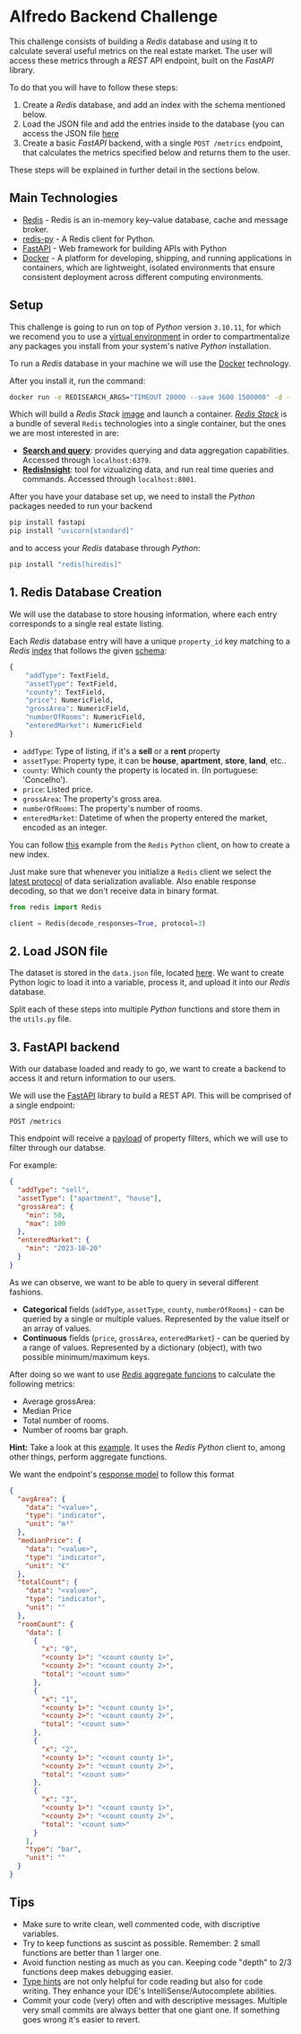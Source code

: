 # Alfredo Backend Challenge

This challenge consists of building a _Redis_ database and using it to calculate several useful metrics on the real estate market. The user will access these metrics through a _REST_ API endpoint, built on the _FastAPI_ library.

To do that you will have to follow these steps:

1. Create a _Redis_ database, and add an index with the schema mentioned below.
2. Load the JSON file and add the entries inside to the database (you can access the JSON file [here](https://backend-challenge.s3.fr-par.scw.cloud/data.json)
3. Create a basic _FastAPI_ backend, with a single `POST /metrics` endpoint, that calculates the metrics specified below and returns them to the user.

These steps will be explained in further detail in the sections below.

## Main Technologies

- [Redis](https://redis.io/) - Redis is an in-memory key–value database, cache and message broker.
- [redis-py](https://github.com/redis/redis-py) - A Redis client for Python.
- [FastAPI](https://fastapi.tiangolo.com/) - Web framework for building APIs with Python
- [Docker](https://docs.docker.com/get-started/) - A platform for developing, shipping, and running applications in containers, which are lightweight, isolated environments that ensure consistent deployment across different computing environments.

## Setup

This challenge is going to run on top of _Python_ version `3.10.11`, for which we recomend you to use a [virtual environment](https://docs.python.org/3/library/venv.html) in order to compartmentalize any packages you install from your system's native _Python_ installation.

To run a _Redis_ database in your machine we will use the [Docker](https://docs.docker.com/get-started/) technology.

After you install it, run the command:

```sh
docker run -e REDISEARCH_ARGS="TIMEOUT 20000 --save 3600 1500000" -d --name redis-challenge -p 6379:6379 -p 8001:8001 -v redis-stack:/data-redis-challenge redis/redis-stack:latest
```

Which will build a _Redis Stack_ [image](https://hub.docker.com/r/redis/redis-stack) and launch a container. [_Redis Stack_](https://redis.io/docs/about/about-stack/) is a bundle of several `Redis` technologies into a single container, but the ones we are most interested in are:

- [**Search and query**](https://redis.io/docs/interact/search-and-query/): provides querying and data aggregation capabilities. Accessed through `localhost:6379`.
- [**RedisInsight**](https://redis.io/docs/connect/insight/): tool for vizualizing data, and run real time queries and commands. Accessed through `localhost:8001`.

After you have your database set up, we need to install the _Python_ packages needed to run your backend

```bash
pip install fastapi
pip install "uvicorn[standard]"
```

and to access your _Redis_ database through _Python_:

```bash
pip install "redis[hiredis]"
```

## 1. Redis Database Creation

We will use the database to store housing information, where each entry corresponds to a single real estate listing.

Each _Redis_ database entry will have a unique `property_id` key matching to a _Redis_ [index](https://redis.io/docs/interact/search-and-query/indexing/) that follows the given [schema](https://redis.io/docs/interact/search-and-query/basic-constructs/schema-definition/):

```py
{
    "addType": TextField,
    "assetType": TextField,
    "county": TextField,
    "price": NumericField,
    "grossArea": NumericField,
    "numberOfRooms": NumericField,
    "enteredMarket": NumericField
}
```

- `addType`: Type of listing, if it's a **sell** or a **rent** property
- `assetType`: Property type, it can be **house**, **apartment**, **store**, **land**, etc..
- `county`: Which county the property is located in. (In portuguese: 'Concelho').
- `price`: Listed price.
- `grossArea`: The property's gross area.
- `numberOfRooms`: The property's number of rooms.
- `enteredMarket`: Datetime of when the property entered the market, encoded as an integer.

You can follow [this](https://redis-py.readthedocs.io/en/stable/redismodules.html#redisearch-commands) example from the `Redis` `Python` client, on how to create a new index.

Just make sure that whenever you initialize a `Redis` client we select the [latest protocol](https://github.com/redis/redis-py#resp3-support) of data serialization avaliable. Also enable response decoding, so that we don't receive data in binary format.

```py
from redis import Redis

client = Redis(decode_responses=True, protocol=3)
```

## 2. Load JSON file

The dataset is stored in the `data.json` file, located [here](https://backend-challenge.s3.fr-par.scw.cloud/data.json). We want to create Python logic to load it into a variable, process it, and upload it into our _Redis_ database.

Split each of these steps into multiple _Python_ functions and store them in the `utils.py` file.

## 3. FastAPI backend

With our database loaded and ready to go, we want to create a backend to access it and return information to our users.

We will use the [FastAPI](https://fastapi.tiangolo.com/tutorial/first-steps/) library to build a REST API. This will be comprised of a single endpoint:

`POST /metrics`

This endpoint will receive a [payload](https://fastapi.tiangolo.com/tutorial/schema-extra-example/) of property filters, which we will use to filter through our databse.

For example:

```json
{
  "addType": "sell",
  "assetType": ["apartment", "house"],
  "grossArea": {
    "min": 50,
    "max": 100
  },
  "enteredMarket": {
    "min": "2023-10-20"
  }
}
```

As we can observe, we want to be able to query in several different fashions.

- **Categorical** fields (`addType`, `assetType`, `county`, `numberOfRooms`) - can be queried by a single or multiple values. Represented by the value itself or an array of values.
- **Continuous** fields (`price`, `grossArea`, `enteredMarket`) - can be queried by a range of values. Represented by a dictionary (object), with two possible minimum/maximum keys.

After doing so we want to use [_Redis_ aggregate funcions](https://redis.io/docs/interact/search-and-query/search/aggregations/) to calculate the following metrics:

- Average grossArea:
- Median Price
- Total number of rooms.
- Number of rooms bar graph.

**Hint:** Take a look at this [example](https://redis.io/docs/connect/clients/python/#example-indexing-and-querying-json-documents). It uses the _Redis_ _Python_ client to, among other things, perform aggregate functions.

We want the endpoint's [response model](https://fastapi.tiangolo.com/tutorial/response-model/) to follow this format

```json
{
  "avgArea": {
    "data": "<value>",
    "type": "indicator",
    "unit": "m²"
  },
  "medianPrice": {
    "data": "<value>",
    "type": "indicator",
    "unit": "€"
  },
  "totalCount": {
    "data": "<value>",
    "type": "indicator",
    "unit": ""
  },
  "roomCount": {
    "data": [
      {
        "x": "0",
        "<county 1>": "<count county 1>",
        "<county 2>": "<count county 2>",
        "total": "<count sum>"
      },
      {
        "x": "1",
        "<county 1>": "<count county 1>",
        "<county 2>": "<count county 2>",
        "total": "<count sum>"
      },
      {
        "x": "2",
        "<county 1>": "<count county 1>",
        "<county 2>": "<count county 2>",
        "total": "<count sum>"
      },
      {
        "x": "3",
        "<county 1>": "<count county 1>",
        "<county 2>": "<count county 2>",
        "total": "<count sum>"
      }
    ],
    "type": "bar",
    "unit": ""
  }
}
```

## Tips

- Make sure to write clean, well commented code, with discriptive variables.
- Try to keep functions as suscint as possible. Remember: 2 small functions are better than 1 larger one.
- Avoid function nesting as much as you can. Keeping code "depth" to 2/3 functions deep makes debugging easier.
- [Type hints](https://docs.python.org/3/library/typing.html) are not only helpful for code reading but also for code writing. They enhance your IDE's IntelliSense/Autocomplete abilities.
- Commit your code (very) often and with descriptive messages. Multiple very small commits are always better that one giant one. If something goes wrong it's easier to revert.
